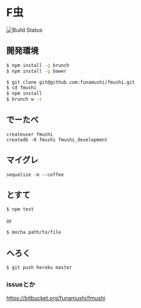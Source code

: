 F虫
=========

![Build Status](https://circleci.com/gh/funamushi/fmushi.png?circle-token=2fc3b11210cf6ef6b48ceac3af4c178337670b74)

## 開発環境

```bash
$ npm install -g brunch
$ npm install -g bower
```

```bash
$ git clone git@github.com:funamushi/fmushi.git
$ cd fmushi
$ npm install
$ brunch w -s
```

## でーたべ
```
createuser fmushi
createdb -O fmushi fmushi_development
```

## マイグレ
```
sequelize -m --coffee
```

## とすて

```bash
$ npm test
```

or

```bash
$ mocha path/to/file
```

## へろく

```bash
$ git push heroku master
```

### issueとか
https://bitbucket.org/funamushi/fmushi
